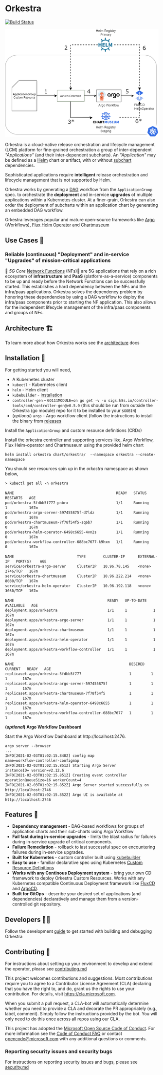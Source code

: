 # Orkestra

[![Build Status](https://dev.azure.com/azure/Orkestra/_apis/build/status/Azure.Orkestra?branchName=main)](https://dev.azure.com/azure/Orkestra/_build/latest?definitionId=95&branchName=main)

<p align="center"><img src="./assets/orkestra-core.png" width="750x" /></p>

Orkestra is a cloud-native release orchestration and lifecycle management (LCM) platform for fine-grained orchestration a group of inter-dependent *"Applications"* (and their inter-dependent subcharts). An *"Application"* may be defined as a [Helm](https://helm.sh/) chart or artifact, with or without [subchart](https://helm.sh/docs/helm/helm_dependency) dependencies.

Sophisticated applications require **intelligent** release orchestration and lifecycle management that is not supported by Helm.

Orkestra works by generating a [DAG](https://en.wikipedia.org/wiki/Directed_acyclic_graph) workflow from the `ApplicationGroup` spec. to orchestrate the **deployment** and in-service **upgrades** of multiple applications within a Kubernetes cluster. At a finer-grain, Orkestra can also order the deployment of subcharts within an application chart by generating an embedded DAG workflow.

Orkestra leverages popular and mature open-source frameworks like [Argo](https://argoproj.github.io/argo/) (Workflows), [Flux Helm Operator](https://github.com/fluxcd/helm-operator) and [Chartmuseum](https://chartmuseum.com/)

## Use Cases 💼

### Reliable (continuous) "Deployment" and in-service "Upgrades" of mission-critical applications

📱 *5G Core* [Network Functions](https://www.sdxcentral.com/resources/glossary/network-function/) (NFs)📱 are 5G applications that rely on a rich ecosystem of **infrastructure** and **PaaS** (platform-as-a-service) components to be up and ready before the Network Functions can be successfully started. This establishes a hard dependency between the NFs and the infra/paas applications. Orkestra solves the dependency problem by honoring these dependencies by using a DAG workflow to deploy the infra/paas components prior to starting the NF application. This also allows for the independent lifecycle management of the infra/paas components and groups of NFs.

## Architecture 🏗

To learn more about how Orkestra works see the [architecture](./docs/architecture.md) docs

## Installation 🧰

For getting started you will need,

- A Kubernetes cluster
- `kubectl` - Kubernetes client
- `helm` - Helm client
- `kubebuilder` - [installation](https://book.kubebuilder.io/quick-start.html#installation)
- `controller-gen` - `GO111MODULE=on go get -v -u sigs.k8s.io/controller-tools/cmd/controller-gen@v0.5.0` (this should be run from outside the Orkestra (go module) repo for it to be installed to your `$GOBIN`)
- (_optional_) `argo` - Argo workflow client (follow the instructions to install the binary from [releases](https://github.com/argoproj/argo/releases)

Install the `ApplicationGroup` and custom resource definitions (CRDs)

Install the orkestra controller and supporting services like, Argo Workflow, Flux Helm-operator and Chartmuseum using the provided helm chart

```shell
helm install orkestra chart/orkestra/  --namespace orkestra --create-namespace
```

You should see resources spin up in the _orkestra_ namespace as shown below,

```shell
> kubectl get all -n orkestra

NAME                                               READY   STATUS      RESTARTS   AGE
pod/orkestra-5fdbb5f777-pnbrx                      1/1     Running     1          167m
pod/orkestra-argo-server-597455875f-d7ldz          1/1     Running     0          167m
pod/orkestra-chartmuseum-7f78f54f5-sq6b7           1/1     Running     0          167m
pod/orkestra-helm-operator-6498c6655-4vn2s         1/1     Running     0          167m
pod/orkestra-workflow-controller-688bc7677-k9hxm   1/1     Running     0          167m

NAME                             TYPE        CLUSTER-IP      EXTERNAL-IP   PORT(S)    AGE
service/orkestra-argo-server     ClusterIP   10.96.78.145    <none>        2746/TCP   167m
service/orkestra-chartmuseum     ClusterIP   10.96.222.214   <none>        8080/TCP   167m
service/orkestra-helm-operator   ClusterIP   10.96.192.118   <none>        3030/TCP   167m

NAME                                           READY   UP-TO-DATE   AVAILABLE   AGE
deployment.apps/orkestra                       1/1     1            1           167m
deployment.apps/orkestra-argo-server           1/1     1            1           167m
deployment.apps/orkestra-chartmuseum           1/1     1            1           167m
deployment.apps/orkestra-helm-operator         1/1     1            1           167m
deployment.apps/orkestra-workflow-controller   1/1     1            1           167m

NAME                                                     DESIRED   CURRENT   READY   AGE
replicaset.apps/orkestra-5fdbb5f777                      1         1         1       167m
replicaset.apps/orkestra-argo-server-597455875f          1         1         1       167m
replicaset.apps/orkestra-chartmuseum-7f78f54f5           1         1         1       167m
replicaset.apps/orkestra-helm-operator-6498c6655         1         1         1       167m
replicaset.apps/orkestra-workflow-controller-688bc7677   1         1         1       167m
```

**(_optional_) Argo Workflow Dashboard**

Start the Argo Workflow Dashboard at http://localhost:2476.

```shell
argo server --browser
...
INFO[2021-02-03T01:02:15.840Z] config map                                    name=workflow-controller-configmap
INFO[2021-02-03T01:02:15.851Z] Starting Argo Server                          instanceID= version=v2.12.6
INFO[2021-02-03T01:02:15.851Z] Creating event controller                     operationQueueSize=16 workerCount=4
INFO[2021-02-03T01:02:15.852Z] Argo Server started successfully on http://localhost:2746
INFO[2021-02-03T01:02:15.852Z] Argo UI is available at http://localhost:2746
```

## Features 🌟

- **Dependency management** - DAG-based workflows for groups of application charts and their sub-charts using Argo Workflow
- **Fail fast during in-service upgrades** - limits the blast radius for failures during in-service upgrade of critical components.
- **Failure Remediation** - rollback to last successful spec on encountering failures during in-service upgrades.
- **Built for Kubernetes** - custom controller built using  [kubebuilder](https://github.com/kubernetes-sigs/kubebuilder)
- **Easy to use** - familiar declarative spec using Kubernetes [Custom Resource Definitions](https://kubernetes.io/docs/concepts/extend-kubernetes/api-extension/custom-resources/)
- **Works with any Continous Deployment system** - bring your own CD framework to deploy Orkestra Custom Resources. Works with any Kubernetes compatible Continuous Deployment framework like [FluxCD](https://fluxcd.io/) and [ArgoCD](https://argoproj.github.io/argo-cd/).
- **Built for GitOps** - describe your desired set of applications (and dependencies) declaratively and manage them from a version-controlled git repository.

## Developers 👩‍💻

Follow the development [guide](./docs/developers.md) to get started with building and debugging Orkestra

## Contributing 🎁

For instructions about setting up your environment to develop and extend the operator, please see
[contributing.md](https://github.com/Azure/Orkestra/blob/main/CONTRIBUTING.md)

This project welcomes contributions and suggestions.  Most contributions require you to agree to a
Contributor License Agreement (CLA) declaring that you have the right to, and do, grant us
the rights to use your contribution. For details, visit https://cla.microsoft.com.

When you submit a pull request, a CLA-bot will automatically determine whether you need to provide
a CLA and decorate the PR appropriately (e.g., label, comment). Simply follow the instructions
provided by the bot. You will only need to do this once across all repos using our CLA.

This project has adopted the [Microsoft Open Source Code of Conduct](https://opensource.microsoft.com/codeofconduct/).
For more information see the [Code of Conduct FAQ](https://opensource.microsoft.com/codeofconduct/faq/) or
contact [opencode@microsoft.com](mailto:opencode@microsoft.com) with any additional questions or comments.

### Reporting security issues and security bugs

For instructions on reporting security issues and bugs, please see [security.md](https://github.com/Azure/Orkestra/blob/main/SECURITY.md)
